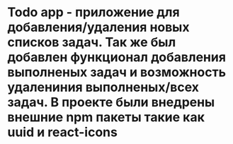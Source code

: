 # Todo app - приложение для добавления/удаления новых списков задач. Так же был добавлен функционал добавления выполненых задач и возможность удалeниния выполненых/всех задач. В проекте были внедрены внешние npm пакеты такие как uuid и react-icons
